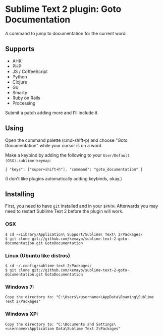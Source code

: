# Sublime Text 2 plugin: Goto Documentation

A command to jump to documentation for the current word.

## Supports

 * AHK
 * PHP
 * JS / CoffeeScript
 * Python
 * Clojure
 * Go
 * Smarty
 * Ruby on Rails
 * Processing

Submit a patch adding more and I'll include it.

## Using

Open the command palette (cmd-shift-p) and choose "Goto Documentation" while your cursor is on a word.

Make a keybind by adding the following to your `User/Default (OSX).sublime-keymap`:

	{ "keys": ["super+shift+h"], "command": "goto_documentation" }

(I don't like plugins automatically adding keybinds, okay.)

## Installing

First, you need to have `git` installed and in your `$PATH`. Afterwards you may need to restart Sublime Text 2 before the plugin will work.

### OSX

    $ cd ~/Library/Application\ Support/Sublime\ Text\ 2/Packages/
    $ git clone git://github.com/kemayo/sublime-text-2-goto-documentation.git GotoDocumentation

### Linux (Ubuntu like distros)

    $ cd ~/.config/sublime-text-2/Packages/
    $ git clone git://github.com/kemayo/sublime-text-2-goto-documentation.git GotoDocumentation

### Windows 7:

    Copy the directory to: "C:\Users\<username>\AppData\Roaming\Sublime Text 2\Packages"

### Windows XP:

    Copy the directory to: "C:\Documents and Settings\<username>\Application Data\Sublime Text 2\Packages"
